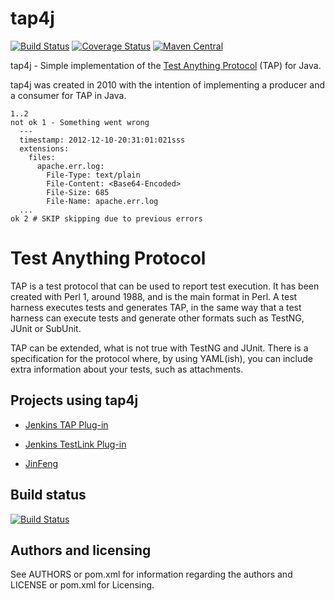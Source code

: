 # tap4j

[![Build Status](https://travis-ci.org/tupilabs/tap4j.svg?branch=master)](https://travis-ci.org/tupilabs/tap4j) [![Coverage Status](https://coveralls.io/repos/github/tupilabs/tap4j/badge.svg?branch=master)](https://coveralls.io/github/tupilabs/tap4j?branch=master) [![Maven Central](https://maven-badges.herokuapp.com/maven-central/org.tap4j/tap4j/badge.svg)](https://maven-badges.herokuapp.com/maven-central/org.tap4j/tap4j/)

tap4j - Simple implementation of the 
[Test Anything Protocol](http://www.testanything.org) (TAP) for Java.

tap4j was created in 2010 with the intention of implementing a producer and a 
consumer for TAP in Java.

    1..2
    not ok 1 - Something went wrong
      ---
      timestamp: 2012-12-10-20:31:01:021sss
      extensions: 
        files: 
          apache.err.log:
            File-Type: text/plain
            File-Content: <Base64-Encoded>
            File-Size: 685
            File-Name: apache.err.log
      ...
    ok 2 # SKIP skipping due to previous errors

# Test Anything Protocol

TAP is a test protocol that can be used to report test execution. It has been 
created with Perl 1, around 1988, and is the main format in Perl. A test 
harness executes tests and generates TAP, in the same way that a test harness 
can execute tests and generate other formats such as TestNG, JUnit or SubUnit.

TAP can be extended, what is not true with TestNG and JUnit. 
There is a specification for the protocol where, by using YAML(ish), you can 
include extra information about your tests, such as attachments.

## Projects using tap4j

* [Jenkins TAP Plug-in](https://wiki.jenkins-ci.org/display/JENKINS/TAP+Plugin)

* [Jenkins TestLink Plug-in](https://wiki.jenkins-ci.org/display/JENKINS/TestLink+Plugin)

* [JinFeng](http://www.sqaopen.net/blog/en/?p=63)

## Build status

[![Build Status](https://buildhive.cloudbees.com/job/tupilabs/job/tap4j/badge/icon)](https://buildhive.cloudbees.com/job/tupilabs/job/tap4j/)

## Authors and licensing

See AUTHORS or pom.xml for information regarding the authors and LICENSE 
or pom.xml for Licensing.
